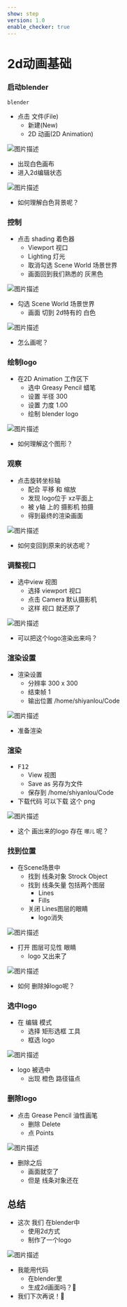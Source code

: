 ```yaml
---
show: step
version: 1.0
enable_checker: true
---
```


# 2d动画基础

### 启动blender

```
blender
```

- 点击 文件(File)
	- 新建(New)
	- 2D 动画(2D Animation)

![图片描述](https://doc.shiyanlou.com/courses/3584/labs/1308301/uid1190679-20250503-1746265311005) 

- 出现白色画布
- 进入2d编辑状态

![图片描述](https://doc.shiyanlou.com/courses/3584/labs/1308301/uid1190679-20250503-1746265395998) 

- 如何理解白色背景呢？

### 控制

- 点击 shading 着色器
	- Viewport 视口
	- Lighting 灯光
	- 取消勾选 Scene World 场景世界
	- 画面回到我们熟悉的 灰黑色

![图片描述](https://doc.shiyanlou.com/courses/3584/labs/1308301/uid1190679-20250609-1749464908638) 

- 勾选 Scene World 场景世界
	- 画面 切到 2d特有的 白色

![图片描述](https://doc.shiyanlou.com/courses/3584/labs/1308301/uid1190679-20250609-1749465316491/wm) 

- 怎么画呢？

### 绘制logo

- 在2D Animation 工作区下
	- 选中 Greasy Pencil 蜡笔
	- 设置 半径 300 
	- 设置 力度 1.00
	- 绘制 blender logo

![图片描述](https://doc.shiyanlou.com/courses/3584/labs/1308301/uid1190679-20250609-1749461443412) 

- 如何理解这个图形？

### 观察

- 点击旋转坐标轴
	- 配合 平移 和 缩放
	- 发现 logo位于 xz平面上
	- 被 y轴 上的 摄影机 拍摄
	- 得到最终的渲染画面

![图片描述](https://doc.shiyanlou.com/courses/3584/labs/1308301/uid1190679-20250609-1749465771662) 

- 如何变回到原来的状态呢？

### 调整视口

- 选中view 视图
	- 选择 viewport 视口
	- 点击 Camera 默认摄影机
	- 这样 视口 就还原了

![图片描述](https://doc.shiyanlou.com/courses/3584/labs/1308301/uid1190679-20250609-1749466002134) 

- 可以把这个logo渲染出来吗？

### 渲染设置

- 渲染设置
	- 分辨率 300 x 300
	- 结束帧 1
	- 输出位置 /home/shiyanlou/Code

![图片描述](https://doc.shiyanlou.com/courses/3584/labs/1308301/uid1190679-20250609-1749467763575)

- 准备渲染

### 渲染

- <kbd>F12</kbd>
	- View 视图
	- Save as 另存为文件
	- 保存到 /home/shiyanlou/Code
- 下载代码 可以下载 这个 png

![图片描述](https://doc.shiyanlou.com/courses/3584/labs/1308301/uid1190679-20250609-1749467992857) 

- 这个 画出来的logo 存在 `哪儿` 呢？

### 找到位置

- 在Scene场景中
	- 找到 线条对象 Strock Object 
	- 找到 线条矢量 包括两个图层
		- Lines
		- Fills
	- 关闭 Lines图层的眼睛
		- logo消失

![图片描述](https://doc.shiyanlou.com/courses/3584/labs/1308301/uid1190679-20250609-1749466650329) 

- 打开 图层可见性 眼睛
	- logo 又出来了

![图片描述](https://doc.shiyanlou.com/courses/3584/labs/1308301/uid1190679-20250609-1749466870063) 

- 如何 删除掉logo呢？

### 选中logo

- 在 编辑 模式
	- 选择 矩形选框 工具
	- 框选 logo

![图片描述](https://doc.shiyanlou.com/courses/3584/labs/1308301/uid1190679-20250609-1749467240600) 

- logo 被选中
	- 出现 橙色 路径锚点



### 删除logo

- 点击 Grease Pencil 油性画笔
	- 删除 Delete
	- 点 Points 

![图片描述](https://doc.shiyanlou.com/courses/3584/labs/1308301/uid1190679-20250609-1749467330914) 

- 删除之后
	- 画面就空了
	- 但是 线条对象还在

## 总结

- 这次 我们 在blender中 
	- 使用2d方式 
	- 制作了一个logo

![图片描述](https://doc.shiyanlou.com/courses/3584/labs/1308301/uid1190679-20250609-1749470625833) 

- 我能用代码 
	- 在blender里
	- 生成2d画面吗？🤔
- 我们下次再说！👋

